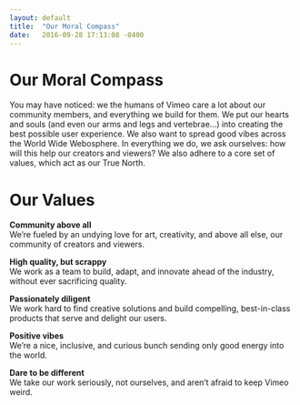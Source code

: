 ```yaml
---
layout: default
title:  "Our Moral Compass"
date:   2016-09-28 17:13:08 -0400
---
```

# Our Moral Compass

You may have noticed: we the humans of Vimeo care a lot about our community members, and everything we build for them. We put our hearts and souls (and even our arms and legs and vertebrae...) into creating the best possible user experience. We also want to spread good vibes across the World Wide Webosphere. In everything we do, we ask ourselves: how will this help our creators and viewers? We also adhere to a core set of values, which act as our True North. 

# Our Values

**Community above all**  
We’re fueled by an undying love for art, creativity, and above all else, our community of creators and viewers.
 
**High quality, but scrappy**  
We work as a team to build, adapt, and innovate ahead of the industry, without ever sacrificing quality.
 
**Passionately diligent**  
We work hard to find creative solutions and build compelling, best-in-class products that serve and delight our users.
 
**Positive vibes**  
We’re a nice, inclusive, and curious bunch sending only good energy into the world.
 
**Dare to be different**  
We take our work seriously, not ourselves, and aren’t afraid to keep Vimeo weird.
